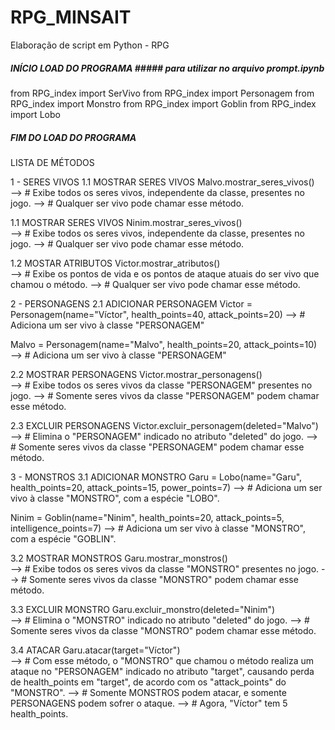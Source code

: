 # RPG_MINSAIT
Elaboração de script em Python - RPG

##### INÍCIO LOAD DO PROGRAMA ##### para utilizar no arquivo prompt.ipynb

from RPG_index import SerVivo
from RPG_index import Personagem
from RPG_index import Monstro
from RPG_index import Goblin
from RPG_index import Lobo

##### FIM DO LOAD DO PROGRAMA #####


LISTA DE MÉTODOS


1 - SERES VIVOS 
1.1 MOSTRAR SERES VIVOS
Malvo.mostrar_seres_vivos()   
-->   # Exibe todos os seres vivos, independente da classe, presentes no jogo.
-->   # Qualquer ser vivo pode chamar esse método.

1.1 MOSTRAR SERES VIVOS
Ninim.mostrar_seres_vivos()   
-->   # Exibe todos os seres vivos, independente da classe, presentes no jogo.
-->   # Qualquer ser vivo pode chamar esse método.

1.2 MOSTAR ATRIBUTOS
Victor.mostrar_atributos()    
-->   # Exibe os pontos de vida e os pontos de ataque atuais do ser vivo que chamou o método.
-->   # Qualquer ser vivo pode chamar esse método.
      

2 - PERSONAGENS 
2.1 ADICIONAR PERSONAGEM
Victor = Personagem(name="Víctor", health_points=40, attack_points=20) 
-->   # Adiciona um ser vivo à classe "PERSONAGEM" 

Malvo = Personagem(name="Malvo", health_points=20, attack_points=10)  
-->   # Adiciona um ser vivo à classe "PERSONAGEM"

2.2 MOSTRAR PERSONAGENS
Victor.mostrar_personagens()  
-->   # Exibe todos os seres vivos da classe "PERSONAGEM" presentes no jogo.
-->   # Somente seres vivos da classe "PERSONAGEM" podem chamar esse método.

2.3 EXCLUIR PERSONAGENS
Victor.excluir_personagem(deleted="Malvo")  
-->   # Elimina o "PERSONAGEM" indicado no atributo "deleted" do jogo.
-->   # Somente seres vivos da classe "PERSONAGEM" podem chamar esse método.


3 - MONSTROS
3.1 ADICIONAR MONSTRO
Garu = Lobo(name="Garu", health_points=20, attack_points=15, power_points=7) 
-->   # Adiciona um ser vivo à classe "MONSTRO", com a espécie "LOBO".

Ninim = Goblin(name="Ninim", health_points=20, attack_points=5, intelligence_points=7) 
-->   # Adiciona um ser vivo à classe "MONSTRO", com a espécie "GOBLIN".

3.2 MOSTRAR MONSTROS
Garu.mostrar_monstros()       
-->   # Exibe todos os seres vivos da classe "MONSTRO" presentes no jogo.
-->   # Somente seres vivos da classe "MONSTRO" podem chamar esse método.

3.3 EXCLUIR MONSTRO
Garu.excluir_monstro(deleted="Ninim")  
-->   # Elimina o "MONSTRO" indicado no atributo "deleted" do jogo.
-->   # Somente seres vivos da classe "MONSTRO" podem chamar esse método.

3.4 ATACAR
Garu.atacar(target="Víctor")  
-->   # Com esse método, o "MONSTRO" que chamou o método realiza um ataque no "PERSONAGEM" indicado no atributo "target", causando perda de health_points em "target", de acordo com os "attack_points" do "MONSTRO".
-->   # Somente MONSTROS podem atacar, e somente PERSONAGENS podem sofrer o ataque.
-->   # Agora, "Víctor" tem 5 health_points.
